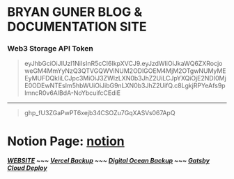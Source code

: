 # BRYAN GUNER BLOG & DOCUMENTATION SITE

### Web3 Storage API Token

> eyJhbGciOiJIUzI1NiIsInR5cCI6IkpXVCJ9.eyJzdWIiOiJkaWQ6ZXRocjoweGM4MmYyNzQ3QTVGQWViNUM2ODlGOEM4MjM2OTgwNUMyMEEyMUFDQkIiLCJpc3MiOiJ3ZWIzLXN0b3JhZ2UiLCJpYXQiOjE2NDI0MjE0ODEwNTEsIm5hbWUiOiJibG9nLXN0b3JhZ2UifQ.c8LgkjRPYeAfs9plmncR0v6AlBdA-NoYbcuifcCEdiE

---

> 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

# Notion Page: [notion](https://www.notion.so/webdevhub42/Bgoonz-Blog-2-0-a82c419db97b4224bb1e4fdec981cbfb)

##### [WEBSITE](https://bgoonzblog20-backup.netlify.app/) ~~~ [Vercel Backup](https://bgoonz-blog-2-0-iuovoktmh-bgoonz.vercel.app/) ~~~ [Digital Ocean Backup](https://bgoonz-blog-2-0-gfvz5.ondigitalocean.app/) ~~~ [Gatsby Cloud Deploy](https://bgoonzblog20master.gtsb.io/)
